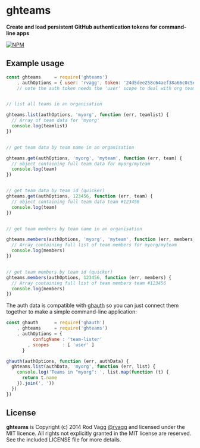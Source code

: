 # ghteams

**Create and load persistent GitHub authentication tokens for command-line apps**

[![NPM](https://nodei.co/npm/ghteams.png?mini=true)](https://nodei.co/npm/ghteams/)

## Example usage

```js
const ghteams     = require('ghteams')
    , authOptions = { user: 'rvagg', token: '24d5dee258c64aef38a66c0c5eca459c379901c2' }
    // note the auth token needs the 'user' scope to deal with org teams


// list all teams in an organisation

ghteams.list(authOptions, 'myorg', function (err, teamlist) {
  // Array of team data for 'myorg'
  console.log(teamlist)
})


// get team data by team name in an organisation

ghteams.get(authOptions, 'myorg', 'myteam', function (err, team) {
  // object containing full team data for myorg/myteam
  console.log(team)
})


// get team data by team id (quicker)
ghteams.get(authOptions, 123456, function (err, team) {
  // object containing full team data team #123456
  console.log(team)
})


// get team members by team name in an organisation

ghteams.members(authOptions, 'myorg', 'myteam', function (err, members) {
  // Array containing full list of team members for myorg/myteam
  console.log(members)
})


// get team members by team id (quicker)
ghteams.members(authOptions, 123456, function (err, members) {
  // Array containing full list of team members team #123456
  console.log(members)
})
```


The auth data is compatible with [ghauth](https://github.com/rvagg/ghauth) so you can just connect them together to make a simple command-line application:

```js
const ghauth      = require('ghauth')
    , ghteams     = require('ghteams')
    , authOptions = {
          configName : 'team-lister'
        , scopes     : [ 'user' ]
      }

ghauth(authOptions, function (err, authData) {
  ghteams.list(authData, 'myorg', function (err, list) {
    console.log('Teams in "myorg": ', list.map(function (t) {
      return t.name
    }).join(', '))
  })
})
```


## License

**ghteams** is Copyright (c) 2014 Rod Vagg [@rvagg](https://github.com/rvagg) and licensed under the MIT licence. All rights not explicitly granted in the MIT license are reserved. See the included LICENSE file for more details.
